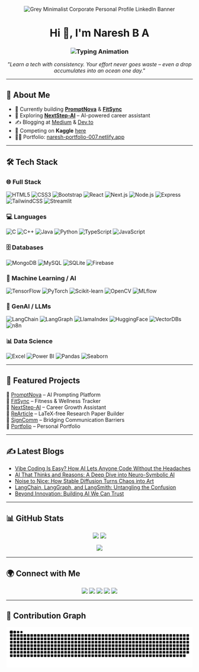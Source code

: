 <!-- Banner -->
<p align="center">
  <img width="1584" height="396" alt="Grey Minimalist Corporate Personal Profile LinkedIn Banner" src="https://github.com/user-attachments/assets/91a0b9de-e3d4-43fe-be5c-2e9c9beabf35" />
</p>

<!-- Typing Animation -->
<h1 align="center">Hi 👋, I'm Naresh B A</h1>
<h3 align="center">
  <img src="https://readme-typing-svg.herokuapp.com?font=Fira+Code&weight=600&size=22&pause=1000&color=0AFFEF&center=true&vCenter=true&random=false&width=500&lines=ML+Engineer;Full+Stack+Developer;AI+Engineer;Prompt+Engineer;Java+Developer" alt="Typing Animation" />
</h3>

<!-- Motivational Quote -->
<p align="center"><em>"Learn a tech with consistency. Your effort never goes waste – even a drop accumulates into an ocean one day."</em></p>

---

## 🚀 About Me  
- 🔭 Currently building **[PromptNova](https://prompt-nova.vercel.app/)** & **[FitSync](https://github.com/Phoenixarjun/FitSync)**  
- 🧩 Exploring **[NextStep-AI](https://github.com/Phoenixarjun/NextStep-AI)** – AI-powered career assistant  
- ✍️ Blogging at [Medium](https://medium.com/@phoenixarjun007) & [Dev.to](https://dev.to/naresh_007)  
- 🎯 Competing on **Kaggle** [here](https://www.kaggle.com/nareshba007)  
- 👨‍💻 Portfolio: [naresh-portfolio-007.netlify.app](https://naresh-portfolio-007.netlify.app/)  

---

## 🛠️ Tech Stack  

### 🌐 Full Stack  
![HTML5](https://img.shields.io/badge/HTML5-E34F26?style=for-the-badge&logo=html5&logoColor=white)  ![CSS3](https://img.shields.io/badge/CSS3-1572B6?style=for-the-badge&logo=css3&logoColor=white)  ![Bootstrap](https://img.shields.io/badge/Bootstrap-7952B3?style=for-the-badge&logo=bootstrap&logoColor=white)  ![React](https://img.shields.io/badge/React-0AFFEF?style=for-the-badge&logo=react&logoColor=black)  ![Next.js](https://img.shields.io/badge/Next.js-000000?style=for-the-badge&logo=next.js)  ![Node.js](https://img.shields.io/badge/Node.js-3C873A?style=for-the-badge&logo=node.js&logoColor=white)  ![Express](https://img.shields.io/badge/Express-303030?style=for-the-badge&logo=express)  ![TailwindCSS](https://img.shields.io/badge/TailwindCSS-38BDF8?style=for-the-badge&logo=tailwind-css)  ![Streamlit](https://img.shields.io/badge/Streamlit-FF4B4B?style=for-the-badge&logo=streamlit&logoColor=white)  


### 💻 Languages
![C](https://img.shields.io/badge/C-00599C?style=for-the-badge&logo=c&logoColor=white)  ![C++](https://img.shields.io/badge/C++-004482?style=for-the-badge&logo=cplusplus&logoColor=white)  ![Java](https://img.shields.io/badge/Java-FF0000?style=for-the-badge&logo=java&logoColor=white)  ![Python](https://img.shields.io/badge/Python-3776AB?style=for-the-badge&logo=python&logoColor=white)  ![TypeScript](https://img.shields.io/badge/TypeScript-3178C6?style=for-the-badge&logo=typescript&logoColor=white)  ![JavaScript](https://img.shields.io/badge/JavaScript-F7DF1E?style=for-the-badge&logo=javascript&logoColor=black)  

### 🗄️ Databases
![MongoDB](https://img.shields.io/badge/MongoDB-4EA94B?style=for-the-badge&logo=mongodb&logoColor=white)  ![MySQL](https://img.shields.io/badge/MySQL-00618A?style=for-the-badge&logo=mysql&logoColor=white)  ![SQLite](https://img.shields.io/badge/SQLite-07405E?style=for-the-badge&logo=sqlite&logoColor=white)
![Firebase](https://img.shields.io/badge/Firebase-FFCA28?style=for-the-badge&logo=firebase)  

### 🤖 Machine Learning / AI
![TensorFlow](https://img.shields.io/badge/TensorFlow-FF6F00?style=for-the-badge&logo=tensorflow&logoColor=white)  ![PyTorch](https://img.shields.io/badge/PyTorch-EE4C2C?style=for-the-badge&logo=pytorch&logoColor=white)  ![Scikit-learn](https://img.shields.io/badge/ScikitLearn-F7931E?style=for-the-badge&logo=scikit-learn&logoColor=white)  ![OpenCV](https://img.shields.io/badge/OpenCV-5C3EE8?style=for-the-badge&logo=opencv&logoColor=white)  ![MLflow](https://img.shields.io/badge/MLflow-0194E2?style=for-the-badge&logo=mlflow&logoColor=white)  

### 🔮 GenAI / LLMs
![LangChain](https://img.shields.io/badge/LangChain-121212?style=for-the-badge&logo=chainlink&logoColor=0AFFEF)  ![LangGraph](https://img.shields.io/badge/LangGraph-444444?style=for-the-badge&logo=graph&logoColor=0AFFEF)  ![LlamaIndex](https://img.shields.io/badge/LlamaIndex-FFB86C?style=for-the-badge)  ![HuggingFace](https://img.shields.io/badge/HuggingFace-FCC72D?style=for-the-badge&logo=huggingface)  ![VectorDBs](https://img.shields.io/badge/VectorDBs-6633FF?style=for-the-badge&logo=databricks)  ![n8n](https://img.shields.io/badge/n8n-FF6B6B?style=for-the-badge&logo=n8n&logoColor=white)  

### 📊 Data Science
![Excel](https://img.shields.io/badge/Excel-217346?style=for-the-badge&logo=microsoft-excel&logoColor=white)  ![Power BI](https://img.shields.io/badge/Power%20BI-F2C811?style=for-the-badge&logo=powerbi)  ![Pandas](https://img.shields.io/badge/Pandas-150458?style=for-the-badge&logo=pandas)  ![Seaborn](https://img.shields.io/badge/Seaborn-5C7B8B?style=for-the-badge)  

---

## 📌 Featured Projects  
🔹 [PromptNova](https://prompt-nova.vercel.app/) – AI Prompting Platform  
🔹 [FitSync](https://github.com/Phoenixarjun/FitSync) – Fitness & Wellness Tracker  
🔹 [NextStep-AI](https://github.com/Phoenixarjun/NextStep-AI) – Career Growth Assistant  
🔹 [ReArticle](https://github.com/Phoenixarjun/ReArticle) – LaTeX-free Research Paper Builder  
🔹 [SignComm](https://github.com/Phoenixarjun/SignComm) – Bridging Communication Barriers  
🔹 [Portfolio](https://naresh-portfolio-007.netlify.app/) – Personal Portfolio  

---

## ✍️ Latest Blogs  
<!-- BLOG-POST-LIST:START -->
- [Vibe Coding Is Easy? How AI Lets Anyone Code Without the Headaches](https://medium.com/@phoenixarjun007/vibe-coding-is-easy-how-ai-lets-anyone-code-without-the-headaches-4017f6e0258c?source=rss-bf9add216b39------2)
- [AI That Thinks and Reasons: A Deep Dive into Neuro-Symbolic AI](https://medium.com/@phoenixarjun007/ai-that-thinks-and-reasons-a-deep-dive-into-neuro-symbolic-ai-3d1c3fdb331d?source=rss-bf9add216b39------2)
- [Noise to Nice: How Stable Diffusion Turns Chaos into Art](https://medium.com/@phoenixarjun007/noise-to-nice-how-stable-diffusion-turns-chaos-into-art-a9cecf2caef3?source=rss-bf9add216b39------2)
- [LangChain, LangGraph, and LangSmith: Untangling the Confusion](https://medium.com/@phoenixarjun007/langchain-langgraph-and-langsmith-untangling-the-confusion-ed268d890e17?source=rss-bf9add216b39------2)
- [Beyond Innovation: Building AI We Can Trust](https://medium.com/@phoenixarjun007/beyond-innovation-building-ai-we-can-trust-2993076c8cf7?source=rss-bf9add216b39------2)
<!-- BLOG-POST-LIST:END -->

---

## 📊 GitHub Stats  
<p align="center">
  <img src="https://github-readme-stats.vercel.app/api?username=Phoenixarjun&show_icons=true&theme=radical" height="180"/>
  <img src="https://github-readme-streak-stats.herokuapp.com/?user=Phoenixarjun&theme=radical" height="180"/>
</p>

<p align="center">
  <img src="https://github-readme-stats.vercel.app/api/top-langs/?username=Phoenixarjun&layout=compact&theme=radical" />
</p>

---

## 🌍 Connect with Me  
<p align="center">
  <a href="https://linkedin.com/in/naresh-b-a"><img src="https://img.shields.io/badge/LinkedIn-0A66C2?style=for-the-badge&logo=linkedin" /></a>
  <a href="https://twitter.com/phoenixarjun007"><img src="https://img.shields.io/badge/Twitter-1DA1F2?style=for-the-badge&logo=twitter" /></a>
  <a href="https://www.kaggle.com/nareshba007"><img src="https://img.shields.io/badge/Kaggle-20BEFF?style=for-the-badge&logo=kaggle" /></a>
  <a href="https://leetcode.com/u/Naresh-007/"><img src="https://img.shields.io/badge/LeetCode-FFA116?style=for-the-badge&logo=leetcode" /></a>
  <a href="https://naresh-portfolio-007.netlify.app/"><img src="https://img.shields.io/badge/Portfolio-FF007F?style=for-the-badge&logo=vercel" /></a>
</p>

---

## 🐍 Contribution Graph  
<p align="center">
  <img src="https://github.com/Platane/snk/raw/output/github-contribution-grid-snake.svg" />
</p>
